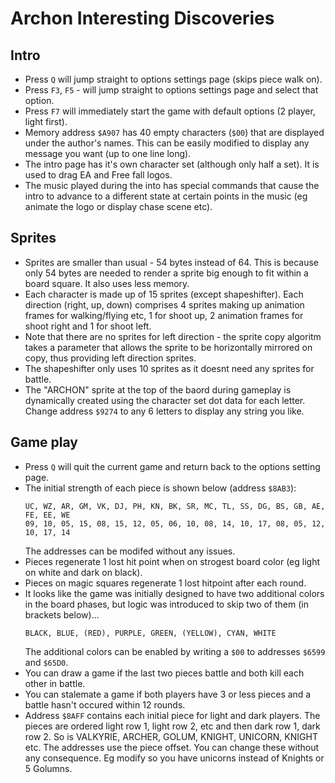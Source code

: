 # Archon Interesting Discoveries

## Intro

- Press `Q` will jump straight to options settings page (skips piece walk on).
- Press `F3`, `F5` - will jump straight to options settings page and select that option.
- Press `F7` will immediately start the game with default options (2 player, light first).
- Memory address `$A907` has 40 empty characters (`$00`) that are displayed under the author's names. This can be
  easily modified to display any message you want (up to one line long).
- The intro page has it's own character set (although only half a set). It is used to drag EA and Free fall logos.
- The music played during the into has special commands that cause the intro to advance to a different state at
  certain points in the music (eg animate the logo or display chase scene etc).

## Sprites

- Sprites are smaller than usual - 54 bytes instead of 64. This is because only 54 bytes are needed to render a
  sprite big enough to fit within a board square. It also uses less memory.
- Each character is made up of 15 sprites (except shapeshifter). Each direction (right, up, down) comprises 4 sprites
  making up animation frames for walking/flying etc, 1 for shoot up, 2 animation frames for shoot right and 1 for
  shoot left.
- Note that there are no sprites for left direction - the sprite copy algoritm takes a parameter that allows the
  sprite to be horizontally mirrored on copy, thus providing left direction sprites.
- The shapeshifter only uses 10 sprites as it doesnt need any sprites for battle.
- The "ARCHON" sprite at the top of the baord during gameplay is dynamically created using the character set dot data
  for each letter. Change address `$9274` to any 6 letters to display any string you like.

## Game play

- Press `Q` will quit the current game and return back to the options setting page.
- The initial strength of each piece is shown below (address `$8AB3`):
  ```
  UC, WZ, AR, GM, VK, DJ, PH, KN, BK, SR, MC, TL, SS, DG, BS, GB, AE, FE, EE, WE
  09, 10, 05, 15, 08, 15, 12, 05, 06, 10, 08, 14, 10, 17, 08, 05, 12, 10, 17, 14
  ```
  The addresses can be modifed without any issues.
- Pieces regenerate 1 lost hit point when on strogest board color (eg light on white and dark on black).
- Pieces on magic squares regenerate 1 lost hitpoint after each round.
- It looks like the game was initially designed to have two additional colors in the board phases, but logic was
  introduced to skip two of them (in brackets below)...
  ```
  BLACK, BLUE, (RED), PURPLE, GREEN, (YELLOW), CYAN, WHITE
  ```
  The additional colors can be enabled by writing a `$00` to addresses `$6599` and `$65D0`.
- You can draw a game if the last two pieces battle and both kill each other in battle.
- You can stalemate a game if both players have 3 or less pieces and a battle hasn't occured within 12 rounds.
- Address `$8AFF` contains each initial piece for light and dark players. The pieces are ordered light row 1, light
  row 2, etc and then dark row 1, dark row 2. So is VALKYRIE, ARCHER, GOLUM, KNIGHT, UNICORN, KNIGHT etc. The addresses
  use the piece offset. You can change these without any consequence. Eg modify so you have unicorns instead of
  Knights or 5 Golumns.

